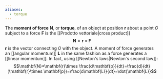 ```yaml
---
aliases:
  - torque
---
```

The **moment of force** $\mathbf{N}$, or **torque**, of an object at position $\mathbf{r}$ about a point $O$ subject to a force $\mathbf{F}$ is the [[Prodotto vettoriale|cross product]]
$$\mathbf{N}=\mathbf{r}\times \mathbf{F}$$
$\mathbf{r}$ is the vector connecting $O$ with the object. A moment of force generates an [[angular momentum]] $\mathbf{L}$ in the same fashion as a force generates a [[linear momentum]]. In fact, using [[Newton's laws|Newton's second law]]:
$$\mathbf{N}=\mathbf{r}\times \frac{d\mathbf{p}}{dt}=\frac{d}{dt}(\mathbf{r}\times \mathbf{p})=\frac{d\mathbf{L}}{dt}=\dot{\mathbf{L}}$$
